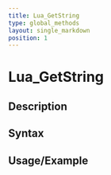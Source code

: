 ```yaml
---
title: Lua_GetString
type: global_methods
layout: single_markdown
position: 1
---
```


# Lua_GetString

## Description

## Syntax

## Usage/Example


